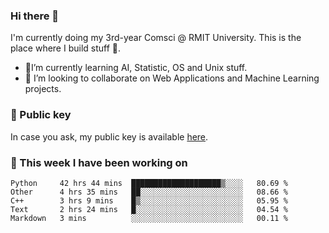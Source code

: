 ### Hi there 👋

I'm currently doing my 3rd-year Comsci @ RMIT University. This is the place where I build stuff 👀. 

- 🌱I’m currently learning AI, Statistic, OS and Unix stuff.
- 👯 I’m looking to collaborate on Web Applications and Machine Learning projects.

### 🔑 Public key

In case you ask, my public key is available [here](https://public.auspham.dev/).

### 📅 This week I have been working on
<!--START_SECTION:waka-->
```text
Python     42 hrs 44 mins  ████████████████████▒░░░░   80.69 % 
Other      4 hrs 35 mins   ██░░░░░░░░░░░░░░░░░░░░░░░   08.66 % 
C++        3 hrs 9 mins    █▒░░░░░░░░░░░░░░░░░░░░░░░   05.95 % 
Text       2 hrs 24 mins   █░░░░░░░░░░░░░░░░░░░░░░░░   04.54 % 
Markdown   3 mins          ░░░░░░░░░░░░░░░░░░░░░░░░░   00.11 % 
```
<!--END_SECTION:waka-->

<!--
**rockmanvnx6/rockmanvnx6** is a ✨ _special_ ✨ repository because its `README.md` (this file) appears on your GitHub profile.

Here are some ideas to get you started:

- 🔭 I’m currently working on ...
- 🌱 I’m currently learning ...
- 👯 I’m looking to collaborate on ...
- 🤔 I’m looking for help with ...
- 💬 Ask me about ...
- 📫 How to reach me: ...
- 😄 Pronouns: ...
- ⚡ Fun fact: ...
-->
